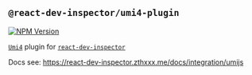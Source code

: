 ## `@react-dev-inspector/umi4-plugin`

<a href="https://www.npmjs.com/package/@react-dev-inspector/umi4-plugin" target="_blank" rel="noopener noreferrer"><img src="https://badgen.net/npm/v/@react-dev-inspector/umi4-plugin" alt="NPM Version" /></a>

[`Umi4`](https://umijs.org) plugin for [`react-dev-inspector`](https://react-dev-inspector.zthxxx.me)

Docs see: https://react-dev-inspector.zthxxx.me/docs/integration/umijs
